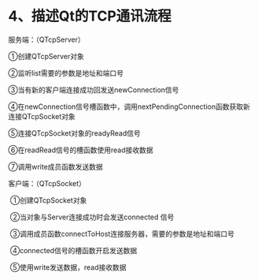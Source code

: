 # **4、描述Qt的TCP通讯流程**

服务端：（QTcpServer）

①创建QTcpServer对象

②监听list需要的参数是地址和端口号

③当有新的客户端连接成功回发送newConnection信号

④在newConnection信号槽函数中，调用nextPendingConnection函数获取新连接QTcpSocket对象

⑤连接QTcpSocket对象的readyRead信号

⑥在readRead信号的槽函数使用read接收数据

⑦调用write成员函数发送数据



客户端：（QTcpSocket）

​    ①创建QTcpSocket对象

​    ②当对象与Server连接成功时会发送connected 信号

​    ③调用成员函数connectToHost连接服务器，需要的参数是地址和端口号

​    ④connected信号的槽函数开启发送数据

​    ⑤使用write发送数据，read接收数据 
